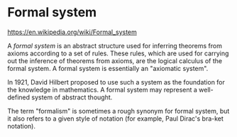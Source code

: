 # Formal system

https://en.wikipedia.org/wiki/Formal_system

A *formal system* is an abstract structure used for inferring theorems from axioms according to a set of rules. These rules, which are used for carrying out the inference of theorems from axioms, are the logical calculus of the formal system. A formal system is essentially an "axiomatic system".

In 1921, David Hilbert proposed to use such a system as the foundation for the knowledge in mathematics. A formal system may represent a well-defined system of abstract thought.

The term "formalism" is sometimes a rough synonym for formal system, but it also refers to a given style of notation (for example, Paul Dirac's bra-ket notation).
